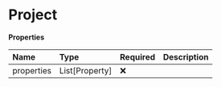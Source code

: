 # Project

**Properties**

| Name       | Type           | Required | Description |
| :--------- | :------------- | :------- | :---------- |
| properties | List[Property] | ❌       |             |

<!-- This file was generated by liblab | https://liblab.com/ -->
